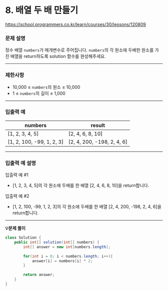 # 8. **배열 두 배 만들기**

https://school.programmers.co.kr/learn/courses/30/lessons/120809

### **문제 설명**

정수 배열 `numbers`가 매개변수로 주어집니다. `numbers`의 각 원소에 두배한 원소를 가진 배열을 return하도록 solution 함수를 완성해주세요.

---

### 제한사항

- 10,000 ≤ `numbers`의 원소 ≤ 10,000
- 1 ≤ `numbers`의 길이 ≤ 1,000

---

### 입출력 예

| numbers | result |
| --- | --- |
| [1, 2, 3, 4, 5] | [2, 4, 6, 8, 10] |
| [1, 2, 100, -99, 1, 2, 3] | [2, 4, 200, -198, 2, 4, 6] |

---

### 입출력 예 설명

입출력 예 #1

- [1, 2, 3, 4, 5]의 각 원소에 두배를 한 배열 [2, 4, 6, 8, 10]을 return합니다.

입출력 예 #2

- [1, 2, 100, -99, 1, 2, 3]의 각 원소에 두배를 한 배열 [2, 4, 200, -198, 2, 4, 6]을 return합니다.

---


**💡문제 풀이**


```java
class Solution {
    public int[] solution(int[] numbers) {
        int[] answer = new int[numbers.length];
        
        for(int i = 0; i < numbers.length; i++){
            answer[i] = numbers[i] * 2;
        }
        
        return answer;
    }
}
```